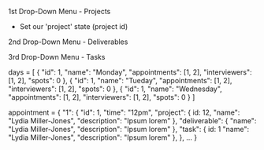 1st Drop-Down Menu - Projects
* Set our 'project' state (project id)

2nd Drop-Down Menu - Deliverables

3rd Drop-Down Menu - Tasks

days = [
  {
    "id": 1,
    "name": "Monday",
    "appointments": [1, 2],
    "interviewers": [1, 2],
    "spots": 0
  },
  {
    "id": 1,
    "name": "Tueday",
    "appointments": [1, 2],
    "interviewers": [1, 2],
    "spots": 0
  },
  {
    "id": 1,
    "name": "Wednesday",
    "appointments": [1, 2],
    "interviewers": [1, 2],
    "spots": 0
  }
]

appointment = {
  "1": {
    "id": 1,
    "time": "12pm",
    "project": {
      id: 12,
      "name": "Lydia Miller-Jones",
      "description": "Ipsum lorem"
    },
    "deliverable": {
      "name": "Lydia Miller-Jones",
      "description": "Ipsum lorem"
    },
    "task": {
      id: 1
      "name": "Lydia Miller-Jones",
      "description": "Ipsum lorem"
    },
  },
  ...
}

